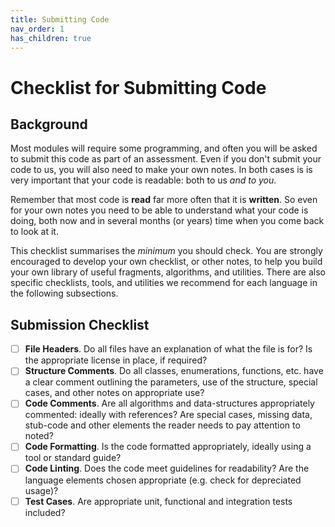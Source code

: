 ```yaml
---
title: Submitting Code
nav_order: 1
has_children: true
---
```


# Checklist for Submitting Code

## Background

Most modules will require some programming, and often you will be asked to submit this code as part of an assessment. Even if you don't submit your code to us, you will also need to make your own notes. In both cases is is very important that your code is readable: both to us _and to you_. 

Remember that most code is **read** far more often that it is **written**. So even for your own notes you need to be able to understand what your code is doing, both now and in several months (or years) time when you come back to look at it.

This checklist summarises the _minimum_ you should check. You are strongly encouraged to develop your own checklist, or other notes, to help you build your own library of useful fragments, algorithms, and utilities. There are also specific checklists, tools, and utilities we recommend for each language in the following subsections.

## Submission Checklist

- [ ] **File Headers**. Do all files have an explanation of what the file is for? Is the appropriate license in place, if required?
- [ ] **Structure Comments**. Do all classes, enumerations, functions, etc. have a clear comment outlining the parameters, use of the structure, special cases, and other notes on appropriate use?
- [ ] **Code Comments**. Are all algorithms and data-structures appropriately commented: ideally with references? Are special cases, missing data, stub-code and other elements the reader needs to pay attention to noted?
- [ ] **Code Formatting**. Is the code formatted appropriately, ideally using a tool or standard guide?
- [ ] **Code Linting**. Does the code meet guidelines for readability? Are the language elements chosen appropriate (e.g. check for depreciated usage)?
- [ ] **Test Cases**. Are appropriate unit, functional and integration tests included?